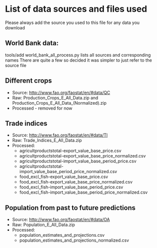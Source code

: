 # List of data sources and files used

Please always add the source you used to this file for any data you download

## World Bank data:

tools/add world_bank_all_process.py lists all sources and corresponding names
There are quite a few so decided it was simpler to just refer to the source file

## Different crops

* Source: http://www.fao.org/faostat/en/#data/QC
* Raw: Production_Crops_E_All_Data.zip and Production_Crops_E_All_Data_(Normalized).zip
* Processed - removed for now

## Trade indices

* Source: http://www.fao.org/faostat/en/#data/TI
* Raw: Trade_Indices_E_All_Data.zip
* Processed:
  * agricultproductstotal-export_value_base_price.csv
  * agricultproductstotal-export_value_base_price_normalized.csv
  * agricultproductstotal-import_value_base_period_price.csv
  * agricultproductstotal-import_value_base_period_price_normalized.csv
  * food_excl_fish-export_value_base_price.csv
  * food_excl_fish-export_value_base_price_normalized.csv
  * food_excl_fish-import_value_base_period_price.csv
  * food_excl_fish-import_value_base_period_price_normalized.csv

## Population from past to future predictions

* Source: http://www.fao.org/faostat/en/#data/OA
* Raw: Population_E_All_Data.zip
* Processed:
  * population_estimates_and_projections.csv
  * population_estimates_and_projections_normalized.csv

